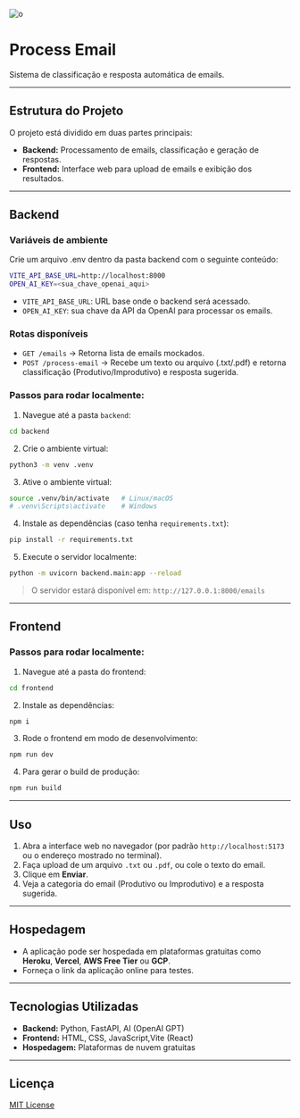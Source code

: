 ![o](https://github.com/user-attachments/assets/51c10b4c-d188-4fe1-a2b9-afede27b937f)


# Process Email

Sistema de classificação e resposta automática de emails.

---

## Estrutura do Projeto

O projeto está dividido em duas partes principais:

- **Backend:** Processamento de emails, classificação e geração de respostas.  
- **Frontend:** Interface web para upload de emails e exibição dos resultados.

---

## **Backend**

### Variáveis de ambiente

Crie um arquivo .env dentro da pasta backend com o seguinte conteúdo:

```bash
VITE_API_BASE_URL=http://localhost:8000
OPEN_AI_KEY=<sua_chave_openai_aqui>
```

- `VITE_API_BASE_URL`: URL base onde o backend será acessado.
- `OPEN_AI_KEY`: sua chave da API da OpenAI para processar os emails.

### Rotas disponíveis

- `GET /emails` → Retorna lista de emails mockados.
- `POST /process-email` → Recebe um texto ou arquivo (.txt/.pdf) e retorna classificação (Produtivo/Improdutivo) e resposta sugerida.

### Passos para rodar localmente:

1. Navegue até a pasta `backend`:

```bash
cd backend
```

2. Crie o ambiente virtual:

```bash
python3 -m venv .venv
```

3. Ative o ambiente virtual:

```bash
source .venv/bin/activate   # Linux/macOS
# .venv\Scripts\activate    # Windows
```

4. Instale as dependências (caso tenha `requirements.txt`):

```bash
pip install -r requirements.txt
```

5. Execute o servidor localmente:

```bash
python -m uvicorn backend.main:app --reload
```

> O servidor estará disponível em: `http://127.0.0.1:8000/emails`

---

## **Frontend**

### Passos para rodar localmente:

1. Navegue até a pasta do frontend:

```bash
cd frontend
```

2. Instale as dependências:

```bash
npm i
```

3. Rode o frontend em modo de desenvolvimento:

```bash
npm run dev
```

4. Para gerar o build de produção:

```bash
npm run build
```

---

## **Uso**

1. Abra a interface web no navegador (por padrão `http://localhost:5173` ou o endereço mostrado no terminal).
2. Faça upload de um arquivo `.txt` ou `.pdf`, ou cole o texto do email.
3. Clique em **Enviar**.
4. Veja a categoria do email (Produtivo ou Improdutivo) e a resposta sugerida.

---

## **Hospedagem**

* A aplicação pode ser hospedada em plataformas gratuitas como **Heroku**, **Vercel**, **AWS Free Tier** ou **GCP**.
* Forneça o link da aplicação online para testes.

---

## **Tecnologias Utilizadas**

* **Backend:** Python, FastAPI, AI (OpenAI GPT)
* **Frontend:** HTML, CSS, JavaScript,Vite (React)
* **Hospedagem:** Plataformas de nuvem gratuitas

---

## **Licença**

[MIT License](https://github.com/anthonibs/process-email?tab=MIT-1-ov-file)

